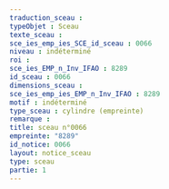 ```yaml
---
traduction_sceau : 
typeObjet : Sceau
texte_sceau : 
sce_ies_emp_ies_SCE_id_sceau : 0066
niveau : indéterminé
roi : 
sce_ies_EMP_n_Inv_IFAO : 8289
id_sceau : 0066
dimensions_sceau : 
sce_ies_emp_ies_EMP_n_Inv_IFAO : 8289
motif : indéterminé
type_sceau : cylindre (empreinte)
remarque : 
title: sceau n°0066
empreinte: "8289"
id_notice: 0066
layout: notice_sceau
type: sceau
partie: 1
---
```

